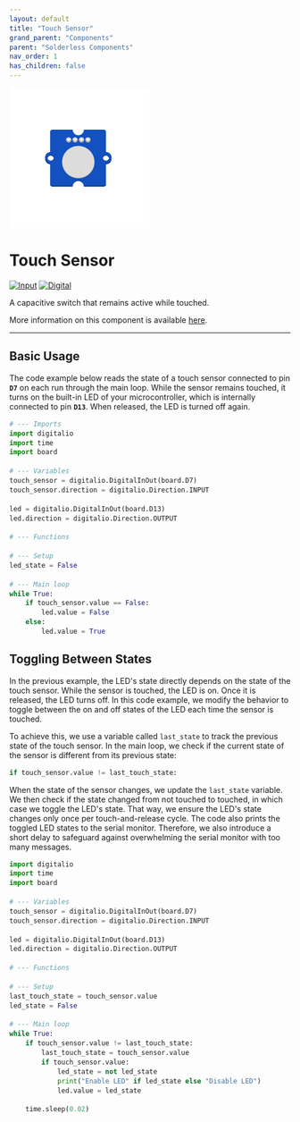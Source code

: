 ```yaml
---
layout: default
title: "Touch Sensor"
grand_parent: "Components"
parent: "Solderless Components"
nav_order: 1
has_children: false
---
```


<img src="assets/Grove-Touch-Sensor.png" alt="Touch Sensor" width="250"/>

# Touch Sensor
<a href="../../glossary/glossary"><img src="/Users/adriaan/Documents/git/Connected-Interaction-Kit/docs/glossary/assets/input.png" alt="Input" width="72"/></a> <a href="../../glossary/glossary"><img src="/Users/adriaan/Documents/git/Connected-Interaction-Kit/docs/glossary/assets/digital.png" alt="Digital" width="72"/></a>

A capacitive switch that remains active while touched. 

More information on this component is available [here](https://wiki.seeedstudio.com/Grove-Touch_Sensor/).

---

## Basic Usage

The code example below reads the state of a touch sensor connected to pin **`D7`** on each run through the main loop. While the sensor remains touched, it turns on the built-in LED of your microcontroller, which is internally connected to pin **`D13`**. When released, the LED is turned off again.

```python
# --- Imports
import digitalio
import time
import board

# --- Variables
touch_sensor = digitalio.DigitalInOut(board.D7)
touch_sensor.direction = digitalio.Direction.INPUT

led = digitalio.DigitalInOut(board.D13)
led.direction = digitalio.Direction.OUTPUT

# --- Functions

# --- Setup
led_state = False

# --- Main loop
while True:
    if touch_sensor.value == False:
        led.value = False
    else:
        led.value = True
```



## Toggling Between States

In the previous example, the LED's state directly depends on the state of the touch sensor. While the sensor is touched, the LED is on. Once it is released, the LED turns off. In this code example, we modify the behavior to toggle between the on and off states of the LED each time the sensor is touched. 

To achieve this, we use a variable called `last_state` to track the previous state of the touch sensor. In the main loop, we check if the current state of the sensor is different from its previous state:

```python
if touch_sensor.value != last_touch_state:
```

When the state of the sensor changes, we update the `last_state` variable. We then check if the state changed from not touched to touched, in which case we toggle the LED's state. That way, we ensure the LED's state changes only once per touch-and-release cycle. The code also prints the toggled LED states to the serial monitor. Therefore, we also introduce a short delay to safeguard against overwhelming the serial monitor with too many messages.

```python
import digitalio
import time
import board

# --- Variables
touch_sensor = digitalio.DigitalInOut(board.D7)
touch_sensor.direction = digitalio.Direction.INPUT

led = digitalio.DigitalInOut(board.D13)
led.direction = digitalio.Direction.OUTPUT

# --- Functions

# --- Setup
last_touch_state = touch_sensor.value
led_state = False

# --- Main loop
while True:
    if touch_sensor.value != last_touch_state:
        last_touch_state = touch_sensor.value
        if touch_sensor.value:
            led_state = not led_state
            print("Enable LED" if led_state else "Disable LED")
            led.value = led_state
    
    time.sleep(0.02)
```

